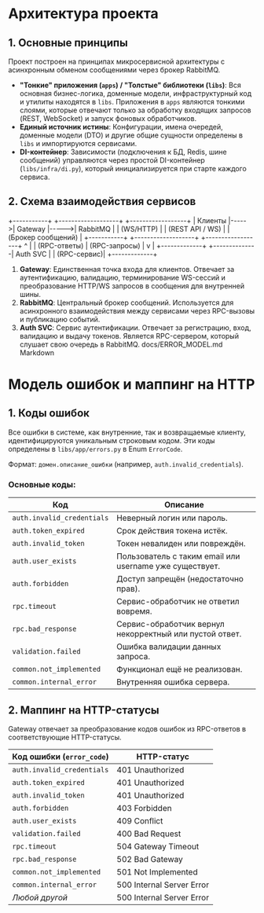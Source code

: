 # Архитектура проекта

## 1. Основные принципы

Проект построен на принципах микросервисной архитектуры с асинхронным обменом сообщениями через брокер RabbitMQ.

-   **"Тонкие" приложения (`apps`) / "Толстые" библиотеки (`libs`)**: Вся основная бизнес-логика, доменные модели, инфраструктурный код и утилиты находятся в `libs`. Приложения в `apps` являются тонкими слоями, которые отвечают только за обработку входящих запросов (REST, WebSocket) и запуск фоновых обработчиков.
-   **Единый источник истины**: Конфигурации, имена очередей, доменные модели (DTO) и другие общие сущности определены в `libs` и импортируются сервисами.
-   **DI-контейнер**: Зависимости (подключения к БД, Redis, шине сообщений) управляются через простой DI-контейнер (`libs/infra/di.py`), который инициализируется при старте каждого сервиса.

## 2. Схема взаимодействия сервисов

+-----------+      +-------------------+      +------------------+
|  Клиенты  |----->|      Gateway      |----->|     RabbitMQ     |
| (WS/HTTP) |      | (REST API / WS)   |      | (Брокер сообщений) |
+-----------+      +-------------------+      +------------------+
^                     |
| (RPC-ответы)        | (RPC-запросы)
|                     v
|              +-------------+
+--------------|   Auth SVC  |
| (RPC-сервис)|
+-------------+


1.  **Gateway**: Единственная точка входа для клиентов. Отвечает за аутентификацию, валидацию, терминирование WS-сессий и преобразование HTTP/WS запросов в сообщения для внутренней шины.
2.  **RabbitMQ**: Центральный брокер сообщений. Используется для асинхронного взаимодействия между сервисами через RPC-вызовы и публикацию событий.
3.  **Auth SVC**: Сервис аутентификации. Отвечает за регистрацию, вход, валидацию и выдачу токенов. Является RPC-сервером, который слушает свою очередь в RabbitMQ.
docs/ERROR_MODEL.md
Markdown

# Модель ошибок и маппинг на HTTP

## 1. Коды ошибок

Все ошибки в системе, как внутренние, так и возвращаемые клиенту, идентифицируются уникальным строковым кодом. Эти коды определены в `libs/app/errors.py` в Enum `ErrorCode`.

Формат: `домен.описание_ошибки` (например, `auth.invalid_credentials`).

### Основные коды:

| Код | Описание |
|---|---|
| `auth.invalid_credentials` | Неверный логин или пароль. |
| `auth.token_expired` | Срок действия токена истёк. |
| `auth.invalid_token` | Токен невалиден или повреждён. |
| `auth.user_exists` | Пользователь с таким email или username уже существует. |
| `auth.forbidden` | Доступ запрещён (недостаточно прав). |
| `rpc.timeout` | Сервис-обработчик не ответил вовремя. |
| `rpc.bad_response` | Сервис-обработчик вернул некорректный или пустой ответ. |
| `validation.failed` | Ошибка валидации данных запроса. |
| `common.not_implemented` | Функционал ещё не реализован. |
| `common.internal_error` | Внутренняя ошибка сервера. |

## 2. Маппинг на HTTP-статусы

Gateway отвечает за преобразование кодов ошибок из RPC-ответов в соответствующие HTTP-статусы.

| Код ошибки (`error_code`) | HTTP-статус |
|---|---|
| `auth.invalid_credentials`| 401 Unauthorized |
| `auth.token_expired` | 401 Unauthorized |
| `auth.invalid_token` | 401 Unauthorized |
| `auth.forbidden` | 403 Forbidden |
| `auth.user_exists` | 409 Conflict |
| `validation.failed` | 400 Bad Request |
| `rpc.timeout` | 504 Gateway Timeout |
| `rpc.bad_response` | 502 Bad Gateway |
| `common.not_implemented` | 501 Not Implemented |
| `common.internal_error` | 500 Internal Server Error |
| *Любой другой* | 500 Internal Server Error |